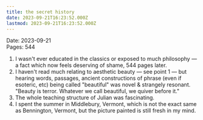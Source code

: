 ```yaml
---
title: the secret history
date: 2023-09-21T16:23:52.000Z
lastmod: 2023-09-21T16:23:52.000Z
---
```

Date: 2023-09-21\
Pages: 544

1. I wasn't ever educated in the classics or exposed to much philosophy — a fact which now feels deserving of shame, 544 pages later.
2. I haven't read much relating to aesthetic beauty — see point 1 — but hearing words, passages, ancient constructions of phrase (even if esoteric, etc) being called "beautiful" was novel & strangely resonant. "Beauty is terror. Whatever we call beautiful, we quiver before it."
3. The whole teaching structure of Julian was fascinating.
4. I spent the summer in Middlebury, Vermont, which is not the exact same as Bennington, Vermont, but the picture painted is still fresh in my mind.
